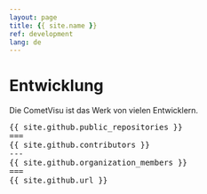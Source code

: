 ```yaml
---
layout: page
title: {{ site.name }}
ref: development
lang: de
---
```


Entwicklung
===========

Die CometVisu ist das Werk von vielen Entwicklern.

<pre>
{{ site.github.public_repositories }}
===
{{ site.github.contributors }}
---
{{ site.github.organization_members }}
===
{{ site.github.url }}
</pre>